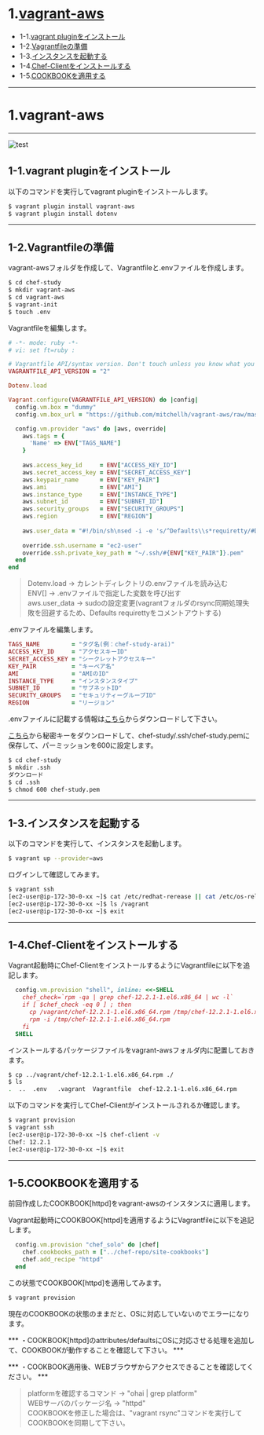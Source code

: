 # 1.[vagrant-aws](#)
- 1-1.[vagrant pluginをインストール](#)
- 1-2.[Vagrantfileの準備](#)
- 1-3.[インスタンスを起動する](#)
- 1-4.[Chef-Clientをインストールする](#)
- 1-5.[COOKBOOKを適用する](#)

---

# 1.vagrant-aws

---

![test](https://raw.github.com/wiki/urasoko/handson-repo/images/HandsOn-4-1.png)


## 1-1.vagrant pluginをインストール

以下のコマンドを実行してvagrant pluginをインストールします。

```bash
$ vagrant plugin install vagrant-aws
$ vagrant plugin install dotenv
```

---

## 1-2.Vagrantfileの準備

vagrant-awsフォルダを作成して、Vagrantfileと.envファイルを作成します。

```bash
$ cd chef-study
$ mkdir vagrant-aws
$ cd vagrant-aws
$ vagrant-init
$ touch .env
```

Vagrantfileを編集します。

```ruby
# -*- mode: ruby -*-
# vi: set ft=ruby :

# Vagrantfile API/syntax version. Don't touch unless you know what you're doing!
VAGRANTFILE_API_VERSION = "2"

Dotenv.load

Vagrant.configure(VAGRANTFILE_API_VERSION) do |config|
  config.vm.box = "dummy"
  config.vm.box_url = "https://github.com/mitchellh/vagrant-aws/raw/master/dummy.box"

  config.vm.provider "aws" do |aws, override|
    aws.tags = {
      'Name' => ENV["TAGS_NAME"]
    }
    
    aws.access_key_id     = ENV["ACCESS_KEY_ID"]
    aws.secret_access_key = ENV["SECRET_ACCESS_KEY"]
    aws.keypair_name      = ENV["KEY_PAIR"]
    aws.ami               = ENV["AMI"]
    aws.instance_type     = ENV["INSTANCE_TYPE"]
    aws.subnet_id         = ENV["SUBNET_ID"]
    aws.security_groups   = ENV["SECURITY_GROUPS"]
    aws.region            = ENV["REGION"]
    
    aws.user_data = "#!/bin/sh\nsed -i -e 's/^Defaults\\s*requiretty/#Defaults  requiretty/g' /etc/sudoers\n"
    
    override.ssh.username = "ec2-user"
    override.ssh.private_key_path = "~/.ssh/#{ENV["KEY_PAIR"]}.pem"
  end
end
```

> Dotenv.load -> カレントディレクトリの.envファイルを読み込む  
> ENV[] -> .envファイルで指定した変数を呼び出す  
> aws.user_data -> sudoの設定変更(vagrantフォルダのrsync同期処理失敗を回避するため、Defaults  requirettyをコメントアウトする)

.envファイルを編集します。

```ruby
TAGS_NAME         = "タグ名(例：chef-study-arai)"
ACCESS_KEY_ID     = "アクセスキーID"
SECRET_ACCESS_KEY = "シークレットアクセスキー"
KEY_PAIR          = "キーペア名"
AMI               = "AMIのID"
INSTANCE_TYPE     = "インスタンスタイプ"
SUBNET_ID         = "サブネットID"
SECURITY_GROUPS   = "セキュリティーグループID"
REGION            = "リージョン"
```

.envファイルに記載する情報は[こちら](https://119.81.145.242/packages/oracle/chef-study.env)からダウンロードして下さい。

[こちら](https://119.81.145.242/packages/oracle/chef-study.pem)から秘密キーをダウンロードして、chef-study/.ssh/chef-study.pemに保存して、パーミッションを600に設定します。

```bash
$ cd chef-study
$ mkdir .ssh
ダウンロード
$ cd .ssh
$ chmod 600 chef-study.pem
```

---

## 1-3.インスタンスを起動する

以下のコマンドを実行して、インスタンスを起動します。

```bash
$ vagrant up --provider=aws
```

ログインして確認してみます。

```bash
$ vagrant ssh
[ec2-user@ip-172-30-0-xx ~]$ cat /etc/redhat-rerease || cat /etc/os-release
[ec2-user@ip-172-30-0-xx ~]$ ls /vagrant
[ec2-user@ip-172-30-0-xx ~]$ exit
```

---

## 1-4.Chef-Clientをインストールする

Vagrant起動時にChef-ClientをインストールするようにVagrantfileに以下を追記します。

```ruby
  config.vm.provision "shell", inline: <<-SHELL
    chef_check=`rpm -qa | grep chef-12.2.1-1.el6.x86_64 | wc -l`
    if [ $chef_check -eq 0 ] ; then
      cp /vagrant/chef-12.2.1-1.el6.x86_64.rpm /tmp/chef-12.2.1-1.el6.x86_64.rpm
      rpm -i /tmp/chef-12.2.1-1.el6.x86_64.rpm
    fi
  SHELL
```

インストールするパッケージファイルをvagrant-awsフォルダ内に配置しておきます。

```bash
$ cp ../vagrant/chef-12.2.1-1.el6.x86_64.rpm ./
$ ls
.  ..  .env   .vagrant  Vagrantfile  chef-12.2.1-1.el6.x86_64.rpm
```

以下のコマンドを実行してChef-Clientがインストールされるか確認します。

```bash
$ vagrant provision
$ vagrant ssh
[ec2-user@ip-172-30-0-xx ~]$ chef-client -v
Chef: 12.2.1
[ec2-user@ip-172-30-0-xx ~]$ exit
```

---

## 1-5.COOKBOOKを適用する

前回作成したCOOKBOOK[httpd]をvagrant-awsのインスタンスに適用します。

Vagrant起動時にCOOKBOOK[httpd]を適用するようにVagrantfileに以下を追記します。

```ruby
  config.vm.provision "chef_solo" do |chef|
    chef.cookbooks_path = ["../chef-repo/site-cookbooks"]
    chef.add_recipe "httpd"
  end
```

この状態でCOOKBOOK[httpd]を適用してみます。

```bash
$ vagrant provision
```

現在のCOOKBOOKの状態のままだと、OSに対応していないのでエラーになります。

*** ・COOKBOOK[httpd]のattributes/defaultsにOSに対応させる処理を追加して、COOKBOOKが動作することを確認して下さい。 ***

*** ・COOKBOOK適用後、WEBブラウザからアクセスできることを確認してください。 ***

> platformを確認するコマンド -> "ohai | grep platform"  
> WEBサーバのパッケージ名 -> "httpd"  
> COOKBOOKを修正した場合は、"vagrant rsync"コマンドを実行してCOOKBOOKを同期して下さい。


